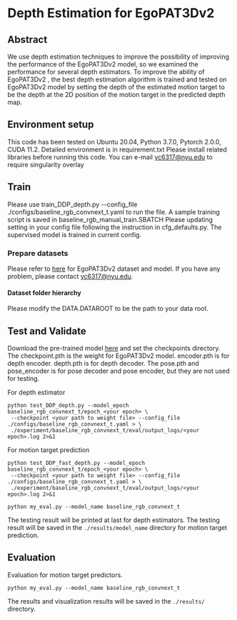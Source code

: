 # Depth Estimation for EgoPAT3Dv2


## Abstract
We use depth estimation techniques to improve the possibility of improving the performance of the EgoPAT3Dv2  model, so we examined the performance for several depth estimators. To improve the ability of EgoPAT3Dv2 , the best depth estimation algorithm is trained and tested on EgoPAT3Dv2 model by setting the depth of the estimated motion target to be the depth at the 2D position of the motion target in the predicted depth map.

## Environment setup
This code has been tested on Ubuntu 20.04, Python 3.7.0, Pytorch 2.0.0, CUDA 11.2. Detailed environment is in requirement.txt
Please install related libraries before running this code. You can e-mail yc6317@nyu.edu to require singularity overlay

## Train
Please use train_DDP_depth.py --config_file ./configs/baseline_rgb_convnext_t.yaml to run the file. A sample training script is saved in baseline_rgb_manual_train.SBATCH
Please updating setting in your config file following the instruction in cfg_defaults.py. The supervised model is trained in current config.

### Prepare datasets
Please refer to [here](https://ai4ce.github.io/EgoPAT3Dv2/) for EgoPAT3Dv2 dataset and model. If you have any problem, please contact yc6317@nyu.edu.

#### Dataset folder hierarchy
Please modify the DATA.DATAROOT to be the path to your data root.

## Test and Validate
Download the pre-trained model [here](https://drive.google.com/drive/folders/1QTOZMX6zNO8-WMuHXZt4h5CXXnv_sewR?usp=sharing) and set the checkpoints directory.
The checkpoint.pth is the weight for EgoPAT3Dv2 model. encoder.pth is for depth encoder. depth.pth is for depth decoder. The pose.pth and pose_encoder is for pose decoder and pose encoder, but they are not used for testing.

For depth estimator
```
python test_DDP_depth.py --model_epoch baseline_rgb_convnext_t/epoch_<your epoch> \
 --checkpoint <your path to weight file> --config_file ./configs/baseline_rgb_convnext_t.yaml > \
 ./experiment/baseline_rgb_convnext_t/eval/output_logs/<your epoch>.log 2>&1
```


For motion target prediction
```
python test_DDP_fast_depth.py --model_epoch baseline_rgb_convnext_t/epoch_<your epoch> \
 --checkpoint <your path to weight file> --config_file ./configs/baseline_rgb_convnext_t.yaml > \
 ./experiment/baseline_rgb_convnext_t/eval/output_logs/<your epoch>.log 2>&1
```

```
python my_eval.py --model_name baseline_rgb_convnext_t
```

The testing result will be printed at last for depth estimators.
The testing result will be saved in the `./results/model_name` directory for motion target prediction.


## Evaluation
Evaluation for motion target predictors.

```
python my_eval.py --model_name baseline_rgb_convnext_t
```

The results and visualization results will be saved in the `./results/` directory.

